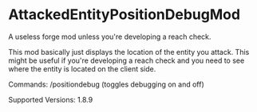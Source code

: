 # AttackedEntityPositionDebugMod
 A useless forge mod unless you're developing a reach check.
 
 This mod basically just displays the location of the entity you attack.
 This might be useful if you're developing a reach check and you need
 to see where the entity is located on the client side.
 
 Commands: /positiondebug (toggles debugging on and off)

 Supported Versions: 1.8.9
